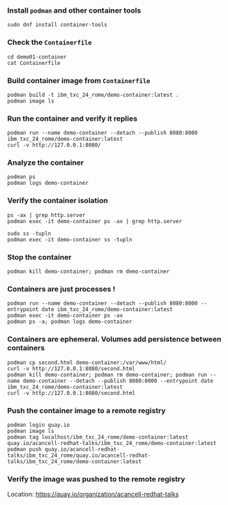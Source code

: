 ### Install `podman` and other container tools

```
sudo dnf install container-tools
```

### Check the `Containerfile`

```
cd demo01-container
cat Containerfile
```

### Build container image from `Containerfile`

```
podman build -t ibm_txc_24_rome/demo-container:latest .
podman image ls
```

### Run the container and verify it replies

```
podman run --name demo-container --detach --publish 8080:8000 ibm_txc_24_rome/demo-container:latest
curl -v http://127.0.0.1:8080/
```

### Analyze the container

```
podman ps
podman logs demo-container
```

### Verify the container isolation

```
ps -ax | grep http.server
podman exec -it demo-container ps -ax | grep http.server
```
```
sudo ss -tupln
podman exec -it demo-container ss -tupln
```

### Stop the container

```
podman kill demo-container; podman rm demo-container
```

### Containers are just processes ! 

```
podman run --name demo-container --detach --publish 8080:8000 --entrypoint date ibm_txc_24_rome/demo-container:latest
podman exec -it demo-container ps -ax
podman ps -a; podman logs demo-container
```

### Containers are ephemeral. Volumes add persistence between containers

```
podman cp second.html demo-container:/var/www/html/
curl -v http://127.0.0.1:8080/second.html
podman kill demo-container; podman rm demo-container; podman run --name demo-container --detach --publish 8080:8000 --entrypoint date ibm_txc_24_rome/demo-container:latest
curl -v http://127.0.0.1:8080/second.html
```

### Push the container image to a remote registry

```
podman login quay.io
podman image ls
podman tag localhost/ibm_txc_24_rome/demo-container:latest quay.io/acancell-redhat-talks/ibm_txc_24_rome/demo-container:latest
podman push quay.io/acancell-redhat-talks/ibm_txc_24_rome/quay.io/acancell-redhat-talks/ibm_txc_24_rome/demo-container:latest
```

### Verify the image was pushed to the remote registry

Location: https://quay.io/organization/acancell-redhat-talks